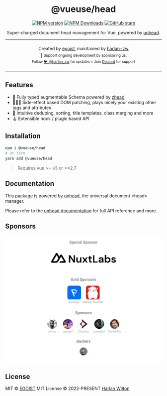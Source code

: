 <h1 align='center'>@vueuse/head</h1>

<p align="center">
<a href='https://github.com/harlan-zw/unhead/actions/workflows/test.yml'>
</a>
<a href="https://www.npmjs.com/package/@vueuse/head" target="__blank"><img src="https://img.shields.io/npm/v/@vueuse/head?style=flat&colorA=002438&colorB=28CF8D" alt="NPM version"></a>
<a href="https://www.npmjs.com/package/@vueuse/head" target="__blank"><img alt="NPM Downloads" src="https://img.shields.io/npm/dm/@vueuse/head?flat&colorA=002438&colorB=28CF8D"></a>
<a href="https://github.com/vueuse/head" target="__blank"><img alt="GitHub stars" src="https://img.shields.io/github/stars/vueuse/head?flat&colorA=002438&colorB=28CF8D"></a>
</p>


<p align="center">
Super-charged document head management for Vue, powered by <a href="https://unhead.harlanzw.com/">unhead</a>.
</p>

<p align="center">
<table>
<tbody>
<td align="center">
<img width="800" height="0" /><br>
Created by <a href="https://github.com/sponsors/egoist">egoist</a>, maintained by <a href="https://github.com/harlan-zw">harlan-zw</a> <br>
<sub>💛 Support ongoing development by sponsoring us.</sub><br> 
<sub>Follow <a href="https://twitter.com/harlan_zw">🐦 @harlan_zw</a> for updates  • Join <a href="https://discord.gg/275MBUBvgP">Discord</a> for support</sub><br>
<img width="800" height="0" />
</td>
</tbody>
</table>
</p>

## Features

- 💎 Fully typed augmentable Schema powered by [zhead](https://github.com/harlan-zw/zhead)
- 🧑‍🤝‍🧑 Side-effect based DOM patching, plays nicely your existing other tags and attributes
- 🍣 Intuitive deduping, sorting, title templates, class merging and more
- 🪝 Extensible hook / plugin based API

## Installation

```bash
npm i @vueuse/head
# Or Yarn
yarn add @vueuse/head
```

> Requires vue >= v3 or >=2.7

## Documentation

This package is powered by [unhead](https://github.com/harlan-zw/unhead), the universal document &lt;head&gt; manager.

Please refer to the [unhead documentation](https://unhead.harlanzw.com/) for full API reference and more.

## Sponsors

<p align="center">
  <a href="https://raw.githubusercontent.com/harlan-zw/static/main/sponsors.svg">
    <img src='https://raw.githubusercontent.com/harlan-zw/static/main/sponsors.svg'/>
  </a>
</p>


## License

MIT &copy; [EGOIST](https://egoist.sh)
MIT License © 2022-PRESENT [Harlan Wilton](https://github.com/harlan-zw)
